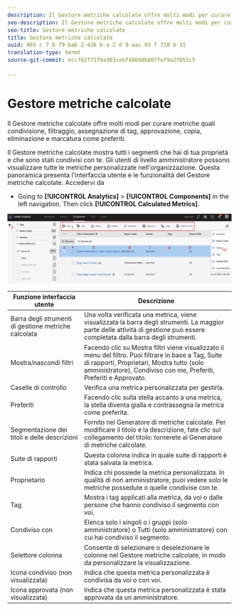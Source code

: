 ```yaml
---
description: Il Gestore metriche calcolate offre molti modi per curare metriche quali condivisione, filtraggio, assegnazione di tag, approvazione, copia, eliminazione e marcatura come preferiti.
seo-description: Il Gestore metriche calcolate offre molti modi per curare metriche quali condivisione, filtraggio, assegnazione di tag, approvazione, copia, eliminazione e marcatura come preferiti.
seo-title: Gestore metriche calcolate
title: Gestore metriche calcolate
uuid: 065 c 7 b 79-bab 2-426 b-a 2 d 9-aac 93 f 728 b 31
translation-type: tm+mt
source-git-commit: ecc762f73f9a303cebf48668b807fef9a2f055c5

---
```



# Gestore metriche calcolate

Il Gestore metriche calcolate offre molti modi per curare metriche quali condivisione, filtraggio, assegnazione di tag, approvazione, copia, eliminazione e marcatura come preferiti.

Il Gestore metriche calcolate mostra tutti i segmenti che hai di tua proprietà e che sono stati condivisi con te. Gli utenti di livello amministratore possono visualizzare tutte le metriche personalizzate nell'organizzazione. Questa panoramica presenta l'interfaccia utente e le funzionalità del Gestore metriche calcolate. Accedervi da

* Going to **[!UICONTROL Analytics]** &gt; **[!UICONTROL Components]** in the left navigation. Then click **[!UICONTROL Calculated Metrics]**.

![](assets/calcmet_mgr_ui.png)

| Funzione interfaccia utente | Descrizione |
|---|---|
| Barra degli strumenti di gestione metriche calcolata | Una volta verificata una metrica, viene visualizzata la barra degli strumenti. La maggior parte delle attività di gestione può essere completata dalla barra degli strumenti. |
| Mostra/nascondi filtri | Facendo clic su Mostra filtri viene visualizzato il menu del filtro. Puoi filtrare in base a Tag, Suite di rapporti, Proprietari, Mostra tutto (solo amministratore), Condiviso con me, Preferiti, Preferiti e Approvato. |
| Caselle di controllo | Verifica una metrica personalizzata per gestirla. |
| Preferiti | Facendo clic sulla stella accanto a una metrica, la stella diventa gialla e contrassegna la metrica come preferita. |
| Segmentazione dei titoli e delle descrizioni | Fornito nel Generatore di metriche calcolate. Per modificare il titolo e la descrizione, fate clic sul collegamento del titolo: tornerete al Generatore di metriche calcolate. |
| Suite di rapporti | Questa colonna indica in quale suite di rapporti è stata salvata la metrica. |
| Proprietario | Indica chi possiede la metrica personalizzata. In qualità di non amministratore, puoi vedere solo le metriche possedute o quelle condivise con te. |
| Tag | Mostra i tag applicati alla metrica, da voi o dalle persone che hanno condiviso il segmento con voi. |
| Condiviso con | Elenca solo i singoli o i gruppi (solo amministratore) o Tutti (solo amministratore) con cui hai condiviso il segmento. |
| Selettore colonna | Consente di selezionare o deselezionare le colonne nel Gestore metriche calcolate, in modo da personalizzare la visualizzazione. |
| Icona condiviso (non visualizzata) | Indica che questa metrica personalizzata è condivisa da voi o con voi. |
| Icona approvata (non visualizzata) | Indica che questa metrica personalizzata è stata approvata da un amministratore. |